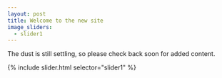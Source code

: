 ```yaml
---
layout: post
title: Welcome to the new site
image_sliders:
  - slider1
---
```


The dust is still settling, so please check back soon for added content. 

{% include slider.html selector="slider1" %}
